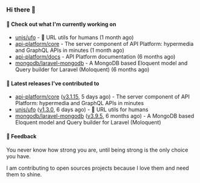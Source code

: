 ### Hi there 👋

#### 👷 Check out what I'm currently working on

- [unjs/ufo](https://github.com/unjs/ufo) - 🔗 URL utils for humans (1 month ago)
- [api-platform/core](https://github.com/api-platform/core) - The server component of API Platform: hypermedia and GraphQL APIs in minutes (1 month ago)
- [api-platform/docs](https://github.com/api-platform/docs) - API Platform documentation (6 months ago)
- [mongodb/laravel-mongodb](https://github.com/mongodb/laravel-mongodb) - A MongoDB based Eloquent model and Query builder for Laravel (Moloquent) (6 months ago)

#### 🔭 Latest releases I've contributed to

- [api-platform/core](https://github.com/api-platform/core) ([v3.1.15](https://github.com/api-platform/core/releases/tag/v3.1.15), 5 days ago) - The server component of API Platform: hypermedia and GraphQL APIs in minutes
- [unjs/ufo](https://github.com/unjs/ufo) ([v1.3.0](https://github.com/unjs/ufo/releases/tag/v1.3.0), 6 days ago) - 🔗 URL utils for humans
- [mongodb/laravel-mongodb](https://github.com/mongodb/laravel-mongodb) ([v3.9.5](https://github.com/mongodb/laravel-mongodb/releases/tag/v3.9.5), 6 months ago) - A MongoDB based Eloquent model and Query builder for Laravel (Moloquent)

#### 💬 Feedback
You never know how strong you are, until being strong is the only choice you have.

I am contributing to open sources projects because I love them and need them to shine.
